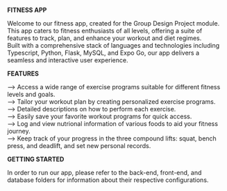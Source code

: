 **FITNESS APP**

Welcome to our fitness app, created for the Group Design Project module.\
This app caters to fitness enthusiasts of all levels, offering a suite of features to track, plan, and enhance your workout and diet regimes.\
Built with a comprehensive stack of languages and technologies including Typescript, Python, Flask, MySQL, and Expo Go, our app delivers a seamless and interactive user experience.

**FEATURES**

--> Access a wide range of exercise programs suitable for different fitness levels and goals. \
--> Tailor your workout plan by creating personalized exercise programs. \
--> Detailed descriptions on how to perform each exercise. \
--> Easily save your favorite workout programs for quick access. \
--> Log and view nutrional information of various foods to aid your fitness journey. \
--> Keep track of your progress in the three compound lifts: squat, bench press, and deadlift, and set new personal records.

**GETTING STARTED**

In order to run our app, please refer to the back-end, front-end, and database folders for information about their respective configurations.

